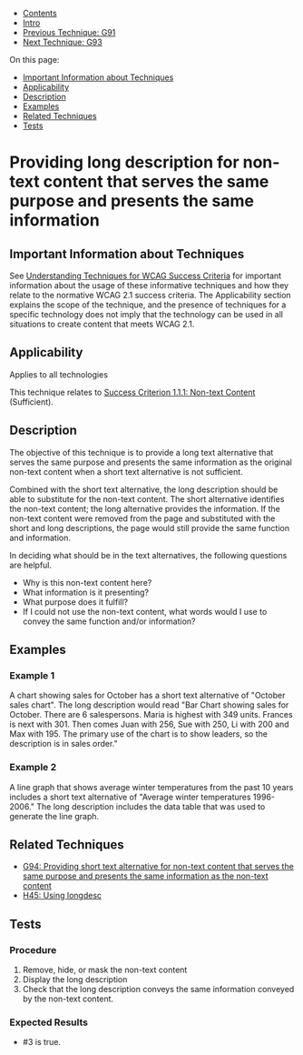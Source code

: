 -   [Contents](https://www.w3.org/WAI/WCAG21/Techniques/#techniques "Table of Contents")
-   [Intro](https://www.w3.org/WAI/WCAG21/Techniques/#introduction "Introduction to Techniques")
-   [Previous Technique: G91](G91)
-   [Next Technique: G93](G93)

On this page:

-   [Important Information about Techniques](#important-information)
-   [Applicability](#applicability)
-   [Description](#description)
-   [Examples](#examples)
-   [Related Techniques](#related)
-   [Tests](#tests)

Providing long description for non-text content that serves the same purpose and presents the same information
==============================================================================================================

Important Information about Techniques
--------------------------------------

See [Understanding Techniques for WCAG Success Criteria](https://www.w3.org/WAI/WCAG21/Understanding/understanding-techniques) for important information about the usage of these informative techniques and how they relate to the normative WCAG 2.1 success criteria. The Applicability section explains the scope of the technique, and the presence of techniques for a specific technology does not imply that the technology can be used in all situations to create content that meets WCAG 2.1.

Applicability
-------------

Applies to all technologies

This technique relates to [Success Criterion 1.1.1: Non-text Content](https://www.w3.org/WAI/WCAG21/Understanding/non-text-content) (Sufficient).

Description
-----------

The objective of this technique is to provide a long text alternative that serves the same purpose and presents the same information as the original non-text content when a short text alternative is not sufficient.

Combined with the short text alternative, the long description should be able to substitute for the non-text content. The short alternative identifies the non-text content; the long alternative provides the information. If the non-text content were removed from the page and substituted with the short and long descriptions, the page would still provide the same function and information.

In deciding what should be in the text alternatives, the following questions are helpful.

-   Why is this non-text content here?
-   What information is it presenting?
-   What purpose does it fulfill?
-   If I could not use the non-text content, what words would I use to convey the same function and/or information?

Examples
--------

### Example 1

A chart showing sales for October has a short text alternative of "October sales chart". The long description would read "Bar Chart showing sales for October. There are 6 salespersons. Maria is highest with 349 units. Frances is next with 301. Then comes Juan with 256, Sue with 250, Li with 200 and Max with 195. The primary use of the chart is to show leaders, so the description is in sales order."

### Example 2

A line graph that shows average winter temperatures from the past 10 years includes a short text alternative of "Average winter temperatures 1996-2006." The long description includes the data table that was used to generate the line graph.

Related Techniques
------------------

-   [G94: Providing short text alternative for non-text content that serves the same purpose and presents the same information as the non-text content](https://www.w3.org/WAI/WCAG21/Techniques/general/G94)
-   [H45: Using longdesc](https://www.w3.org/WAI/WCAG21/Techniques/html/H45)

Tests
-----

### Procedure

1.  Remove, hide, or mask the non-text content
2.  Display the long description
3.  Check that the long description conveys the same information conveyed by the non-text content.

### Expected Results

-   \#3 is true.
